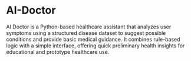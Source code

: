# AI-Doctor
AI Doctor is a Python-based healthcare assistant that analyzes user symptoms using a structured disease dataset to suggest possible conditions and provide basic medical guidance. It combines rule-based logic with a simple interface, offering quick preliminary health insights for educational and prototype healthcare use.
